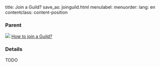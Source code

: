 title: Join a Guild?
save_as: joinguild.html
menulabel:
menuorder:
lang: en
contentclass: content-position
### Parent
![]({static}/images/ibis/issue_sm.png) [How to join a Guild?](howjoinguild.html)

### Details
TODO
